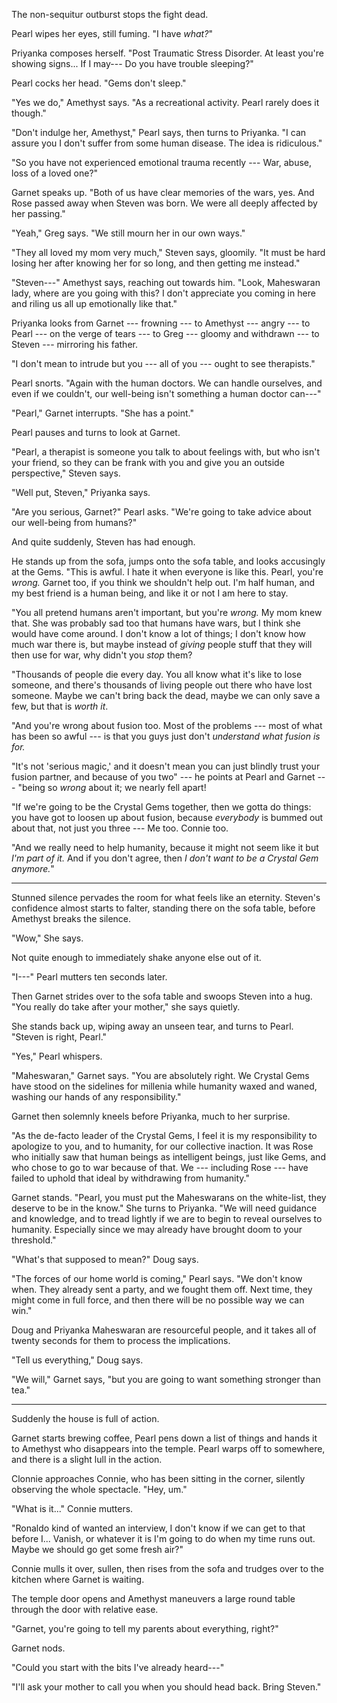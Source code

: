 The non-sequitur outburst stops the fight dead.

Pearl wipes her eyes, still fuming. "I have *what?*"

Priyanka composes herself. "Post Traumatic Stress Disorder.
At least you're showing signs... If I may--- Do you have trouble
sleeping?"

Pearl cocks her head. "Gems don't sleep."

"Yes we do," Amethyst says. "As a recreational activity. Pearl rarely
does it though."

"Don't indulge her, Amethyst," Pearl says, then turns to Priyanka. "I can
assure you I don't suffer from some human disease. The idea is ridiculous."

"So you have not experienced emotional trauma recently --- War, abuse, loss of
a loved one?"

Garnet speaks up. "Both of us have clear memories of the wars, yes. And Rose 
passed away when Steven was born. We were all deeply affected by her passing."

"Yeah," Greg says. "We still mourn her in our own ways."

"They all loved my mom very much," Steven says, gloomily. "It must be hard losing her
after knowing her for so long, and then getting me instead."

"Steven---" Amethyst says, reaching out towards him. "Look, Maheswaran lady,
where are you going with this?  I don't appreciate you coming in here and
riling us all up emotionally like that."

Priyanka looks from Garnet --- frowning --- to Amethyst --- angry --- to Pearl --- on the
verge of tears --- to Greg --- gloomy and withdrawn --- to Steven --- mirroring his father.

"I don't mean to intrude but you --- all of you --- ought to see therapists."

Pearl snorts. "Again with the human doctors. We can handle ourselves, and even
if we couldn't, our well-being isn't something a human doctor can---"

"Pearl," Garnet interrupts. "She has a point."

Pearl pauses and turns to look at Garnet.

"Pearl, a therapist is someone you talk to about feelings with, but who isn't
your friend, so they can be frank with you and give you an outside perspective," Steven says.

"Well put, Steven," Priyanka says.

"Are you serious, Garnet?" Pearl asks. "We're going to take advice about our well-being from
humans?"

And quite suddenly, Steven has had enough.

He stands up from the sofa, jumps onto the sofa table, and looks accusingly at the
Gems. "This is awful. I hate it when
everyone is like this. Pearl, you're *wrong.* Garnet too, if you think we shouldn't help
out. I'm half human, and my best friend is a human being, and like it or not I am here to stay.

"You all pretend humans aren't important, but you're *wrong.* My mom knew that. She was probably
sad too that humans have wars, but I think she would have come around. I don't know a lot
of things; I don't know how much war there is, but maybe instead of *giving* people stuff
that they will then use for war, why didn't you *stop* them?

"Thousands of people die every day. You all know what it's like to lose someone, and there's
thousands of living people out there who have lost someone. Maybe we can't bring back the dead,
maybe we can only save a few, but that is *worth it*.

"And you're wrong about fusion too. Most of the problems --- most of what
has been so awful --- is that you guys just don't *understand what fusion is for.*

"It's not 'serious magic,' and it doesn't mean you can just blindly trust your fusion partner,
and because of you two" --- he points at Pearl and Garnet --- "being so *wrong* about it; we nearly fell apart!

"If we're going to be the Crystal Gems together, then we gotta do things: you have got
to loosen up about fusion, because *everybody* is bummed out about that, not just you three
--- Me too. Connie too.

"And we really need to help humanity, because it might not seem like it but *I'm part of it.* And if you don't agree,
then *I don't want to be a Crystal Gem anymore.*"

----

Stunned silence pervades the room for what feels like an eternity. Steven's confidence
almost starts to falter, standing there on the sofa table, before Amethyst breaks the silence.

"Wow," She says.

Not quite enough to immediately shake anyone else out of it.

"I---" Pearl mutters ten seconds later.

Then Garnet strides over to the sofa table and swoops Steven into a hug. "You really do take after your
mother," she says quietly.

She stands back up, wiping away an unseen tear, and turns to Pearl. "Steven is right, Pearl."

"Yes," Pearl whispers.

"Maheswaran," Garnet says. "You are absolutely right. We Crystal Gems have stood on the sidelines for
millenia while humanity waxed and waned, washing our hands of any responsibility."

Garnet then solemnly kneels before Priyanka, much to her surprise.

"As the de-facto leader of the Crystal Gems, I feel it is my responsibility to apologize to you, and
to humanity, for our collective inaction. It was Rose who initially saw that human beings as intelligent
beings, just like Gems, and who chose to go to war because of that. We --- including Rose --- have
failed to uphold that ideal by withdrawing from humanity."

Garnet stands. "Pearl, you must put the Maheswarans on the white-list, they deserve to be in the know."
She turns to Priyanka. "We will need guidance and knowledge, and to tread lightly if we are to begin to
reveal ourselves to humanity. Especially since we may already have brought doom to your threshold."

"What's that supposed to mean?" Doug says.

"The forces of our home world is coming," Pearl says. "We don't know when. They already sent a party, and we
fought them off. Next time, they might come in full force, and then there will be no possible way
we can win."

Doug and Priyanka Maheswaran are resourceful people, and it takes all of twenty seconds for them
to process the implications.

"Tell us everything," Doug says.

"We will," Garnet says, "but you are going to want something stronger than tea."

----

Suddenly the house is full of action.

Garnet starts brewing coffee, Pearl pens down a list of things and hands it to Amethyst
who disappears into the temple. Pearl warps off to somewhere, and there is a slight lull
in the action.

Clonnie approaches Connie, who has been sitting in the corner, silently observing the
whole spectacle. "Hey, um."

"What is it..." Connie mutters.

"Ronaldo kind of wanted an interview, I don't know if we can get to that before I... Vanish,
or whatever it is I'm going to do when my time runs out. Maybe we should go get some fresh air?"

Connie mulls it over, sullen, then rises from the sofa and trudges over to the kitchen where Garnet
is waiting.

The temple door opens and Amethyst maneuvers a large round table through the door with relative ease.

"Garnet, you're going to tell my parents about everything, right?"

Garnet nods.

"Could you start with the bits I've already heard---"

"I'll ask your mother to call you when you should head back. Bring Steven."

